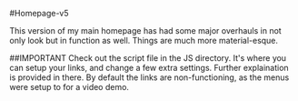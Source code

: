 #Homepage-v5

This version of my main homepage has had some major overhauls in not only look but in function as well. Things are much more material-esque.

##IMPORTANT
Check out the script file in the JS directory. It's where you can setup your links, and change a few extra settings. Further explaination is provided in there.
By default the links are non-functioning, as the menus were setup to for a video demo.